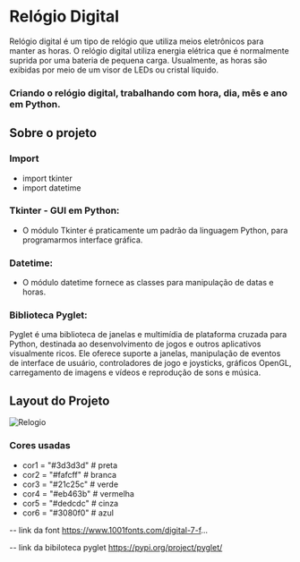 # Relógio Digital 

Relógio digital é um tipo de relógio que utiliza meios eletrônicos para manter as horas. 
O relógio digital utiliza energia elétrica que é normalmente suprida por uma bateria de pequena carga. 
Usualmente, as horas são exibidas por meio de um visor de LEDs ou cristal líquido.

### Criando o relógio digital,  trabalhando com hora, dia, mês e ano em Python.

## Sobre o projeto

### Import

 - import tkinter
 - import datetime

### Tkinter - GUI em Python:
- O módulo Tkinter é praticamente um padrão da linguagem Python, para programarmos interface gráfica.

### Datetime:
- O módulo datetime fornece as classes para manipulação de datas e horas.

### Biblioteca Pyglet:
Pyglet é uma biblioteca de janelas e multimídia de plataforma cruzada para Python, destinada ao desenvolvimento de jogos e outros aplicativos visualmente ricos.
Ele oferece suporte a janelas, manipulação de eventos de interface de usuário, controladores de jogo e joysticks, gráficos OpenGL, carregamento de imagens e vídeos 
e reprodução de sons e música.



## Layout do Projeto

![Relogio](https://user-images.githubusercontent.com/94863117/142976909-da06e2a7-74be-4b8f-a956-6e2f8751ccf7.jpg)


### Cores usadas
- cor1 = "#3d3d3d"  # preta
- cor2 = "#fafcff"  # branca
- cor3 = "#21c25c"  # verde
- cor4 = "#eb463b"  # vermelha
- cor5 = "#dedcdc"  # cinza
- cor6 = "#3080f0"  # azul

-- link da font
   https://www.1001fonts.com/digital-7-f...

-- link da bibiloteca pyglet
   https://pypi.org/project/pyglet/

